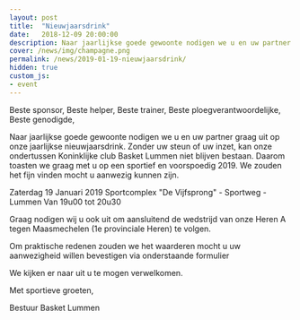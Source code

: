 ```yaml
---
layout: post
title:  "Nieuwjaarsdrink"
date:   2018-12-09 20:00:00
description: Naar jaarlijkse goede gewoonte nodigen we u en uw partner graag uit op onze jaarlijkse nieuwjaarsdrink.
cover: /news/img/champagne.png
permalink: /news/2019-01-19-nieuwjaarsdrink/
hidden: true
custom_js:
- event
---
```


Beste sponsor,
Beste helper,
Beste trainer,
Beste ploegverantwoordelijke,
Beste genodigde,

Naar jaarlijkse goede gewoonte nodigen we u en uw partner graag uit op onze jaarlijkse nieuwjaarsdrink.
Zonder uw steun of uw inzet, kan onze ondertussen Koninklijke club Basket Lummen niet blijven bestaan.
Daarom toasten we graag met u op een sportief en voorspoedig 2019. We zouden het fijn vinden mocht u aanwezig kunnen zijn.

Zaterdag 19 Januari 2019
Sportcomplex "De Vijfsprong" - Sportweg - Lummen
Van 19u00 tot 20u30

Graag nodigen wij u ook uit om aansluitend de wedstrijd van onze Heren A tegen Maasmechelen (1e provinciale Heren) te volgen.

Om praktische redenen zouden we het waarderen mocht u uw aanwezigheid willen bevestigen via onderstaande formulier 

We kijken er naar uit u te mogen verwelkomen.

Met sportieve groeten,

Bestuur Basket Lummen

<div data-eventid="c743c43b-12ad-420c-b3e8-3ed34035ec21" data-title="Schrijf je in" data-buttontext="Inschrijven" data-nexttext="Nog een inschrijving plaatsen" data-required="email" data-optional="telephone comment"></div>

